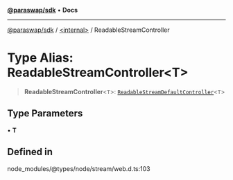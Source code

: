 [**@paraswap/sdk**](../../README.md) • **Docs**

***

[@paraswap/sdk](../../globals.md) / [\<internal\>](../README.md) / ReadableStreamController

# Type Alias: ReadableStreamController\<T\>

> **ReadableStreamController**\<`T`\>: [`ReadableStreamDefaultController`](../interfaces/ReadableStreamDefaultController.md)\<`T`\>

## Type Parameters

• **T**

## Defined in

node\_modules/@types/node/stream/web.d.ts:103
